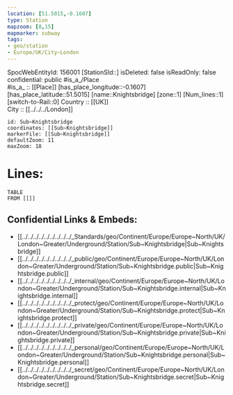 ```yaml
---
location: [51.5015,-0.1607] 
type: Station 
mapzoom: [8,15] 
mapmarker: subway 
tags:
- geo/station
- Europe/UK/City~London
---
```

SpocWebEntityId: 156001
[StationSId::] 
isDeleted: false
isReadOnly: false
confidential: public
#is_a_/Place  
#is_a_ :: [[Place]] 
[has_place_longitude::-0.1607] 
[has_place_latitude::51.5015] 
[name::Knightsbridge] 
[zone::1] 
[Num_lines::1] 
[switch-to-Rail::0] 
Country :: [[UK]]  
City :: [[../../../London]]  


```leaflet
id: Sub~Knightsbridge
coordinates: [[Sub~Knightsbridge]] 
markerFile: [[Sub~Knightsbridge]] 
defaultZoom: 11 
maxZoom: 18
```


# Lines: 
```dataview
TABLE 
FROM [[]] 
```

## Confidential Links & Embeds: 
- [[../../../../../../../../../_Standards/geo/Continent/Europe/Europe~North/UK/London~Greater/Underground/Station/Sub~Knightsbridge|Sub~Knightsbridge]] 
- [[../../../../../../../../../_public/geo/Continent/Europe/Europe~North/UK/London~Greater/Underground/Station/Sub~Knightsbridge.public|Sub~Knightsbridge.public]] 
- [[../../../../../../../../../_internal/geo/Continent/Europe/Europe~North/UK/London~Greater/Underground/Station/Sub~Knightsbridge.internal|Sub~Knightsbridge.internal]] 
- [[../../../../../../../../../_protect/geo/Continent/Europe/Europe~North/UK/London~Greater/Underground/Station/Sub~Knightsbridge.protect|Sub~Knightsbridge.protect]] 
- [[../../../../../../../../../_private/geo/Continent/Europe/Europe~North/UK/London~Greater/Underground/Station/Sub~Knightsbridge.private|Sub~Knightsbridge.private]] 
- [[../../../../../../../../../_personal/geo/Continent/Europe/Europe~North/UK/London~Greater/Underground/Station/Sub~Knightsbridge.personal|Sub~Knightsbridge.personal]] 
- [[../../../../../../../../../_secret/geo/Continent/Europe/Europe~North/UK/London~Greater/Underground/Station/Sub~Knightsbridge.secret|Sub~Knightsbridge.secret]] 
